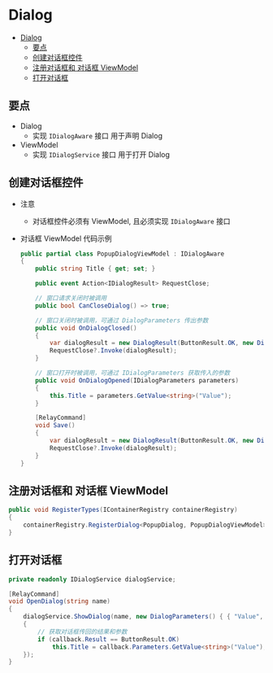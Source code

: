 # Dialog

- [Dialog](#dialog)
  - [要点](#要点)
  - [创建对话框控件](#创建对话框控件)
  - [注册对话框和 对话框 ViewModel](#注册对话框和-对话框-viewmodel)
  - [打开对话框](#打开对话框)

## 要点

- Dialog
  - 实现 `IDialogAware` 接口 用于声明 Dialog
- ViewModel
  - 实现 `IDialogService` 接口 用于打开 Dialog

## 创建对话框控件

- 注意

  - 对话框控件必须有 ViewModel, 且必须实现 `IDialogAware` 接口

- 对话框 ViewModel 代码示例

  ```csharp
  public partial class PopupDialogViewModel : IDialogAware
  {
      public string Title { get; set; }

      public event Action<IDialogResult> RequestClose;

      // 窗口请求关闭时被调用
      public bool CanCloseDialog() => true;

      // 窗口关闭时被调用，可通过 DialogParameters 传出参数
      public void OnDialogClosed()
      {
          var dialogResult = new DialogResult(ButtonResult.OK, new DialogParameters() { { "Value", "Hello1" } });
          RequestClose?.Invoke(dialogResult);
      }

      // 窗口打开时被调用，可通过 IDialogParameters 获取传入的参数
      public void OnDialogOpened(IDialogParameters parameters)
      {
          this.Title = parameters.GetValue<string>("Value");
      }

      [RelayCommand]
      void Save()
      {
          var dialogResult = new DialogResult(ButtonResult.OK, new DialogParameters() { { "Value", "Hello2" } });
          RequestClose?.Invoke(dialogResult);
      }
  }
  ```

## 注册对话框和 对话框 ViewModel

```csharp
public void RegisterTypes(IContainerRegistry containerRegistry)
{
    containerRegistry.RegisterDialog<PopupDialog, PopupDialogViewModel>();
}
```

## 打开对话框

```csharp
private readonly IDialogService dialogService;

[RelayCommand]
void OpenDialog(string name)
{
    dialogService.ShowDialog(name, new DialogParameters() { { "Value", "Title" } }, callback =>
    {
        // 获取对话框传回的结果和参数
        if (callback.Result == ButtonResult.OK)
            this.Title = callback.Parameters.GetValue<string>("Value");
    });
}
```
